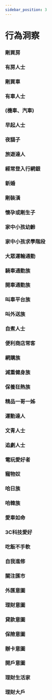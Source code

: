 ```yaml
---
sidebar_position: 3
---
```


# 行為洞察

### 剛買房
### 有房人士 
### 剛買車
### 有車人士
### (機車、汽車)
### 早起人士
### 夜貓子
### 旅遊達人
### 經常登入行網銀
### 新婚
### 剛裝潢 
### 懷孕或剛生子
### 家中小孩幼齡
### 家中小孩求學階段
### 大眾運輸通勤
### 騎車通勤族
### 開車通勤族
### 叫車平台族
### 叫外送族
### 自煮人士
### 便利商店常客
### 網購族
### 減重健身族
### 保養狂熱族
### 精品一哥一姊
### 運動達人
### 文青人士
### 追劇人士
### 電玩愛好者
### 寵物奴
### 哈日族
### 哈韓族
### 愛車如命
### 3C科技愛好
### 吃飯不手軟
### 自我進修
### 關注匯市
### 外匯意圖
### 理財意圖
### 貸款意圖
### 保險意圖
### 辦卡意圖
### 開戶意圖
### 理財生活家
### 理財大戶

